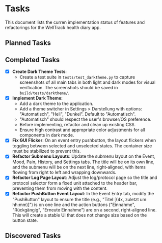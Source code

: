 # Tasks

This document lists the curren implementation status of features and refactorings for the WellTrack health diary app.

## Planned Tasks

## Completed Tasks

- [x] **Create Dark Theme Tests**:
    - Create a test suite in `tests/test_darktheme.py` to capture screenshots of all main tabs in both light and dark modes for visual verification. The screenshots should be saved in `build/tests/darktheme/`.
- [x] **Implement Dark Theme**:
    - Add a dark theme to the application.
    - Add a theme switcher in Settings > Darstellung with options: "Automatisch", "Hell", "Dunkel". Default to "Automatisch".
    - "Automatisch" should respect the user's browser/OS preference.
    - Before implementing, refactor and clean up existing CSS.
    - Ensure high contrast and appropriate color adjustments for all components in dark mode.
- [x] **Fix GUI Flicker**: On an event entry pushbutton, the layout flickers when toggling between selected and unselected states. The container size must be stabilized to prevent this.
- [x] **Refactor Submenu Layouts**: Update the submenu layout on the Event, Mood, Pain, History, and Settings tabs. The title will be on its own line, and the submenu will be on the next line, right-aligned, with items flowing from right to left and wrapping downwards.
- [x] **Refactor Log Page Layout**: Adjust the log/protocol page so the title and protocol selector form a fixed unit attached to the header bar, preventing them from moving with the content.
- [x] **Refactor PushButton Event Layout**: In the Event Entry tab, modify the "PushButton" layout to ensure the title (e.g., "Titel [(4x, zuletzt um hh:mm)]") is on one line and the action buttons ("Einnahme", "Rückgängig", "Erneute Einnahme") are on a second, right-aligned line. This will create a stable UI that does not change size based on the button state.

## Discovered Tasks